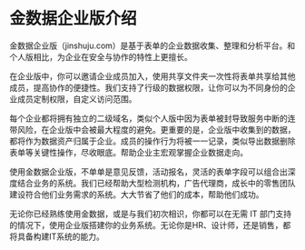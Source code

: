 # 金数据企业版介绍

金数据企业版（jinshuju.com）是基于表单的企业数据收集、整理和分析平台。和个人版相比，为企业在安全与协作的特性上更擅长。

在企业版中，你可以邀请企业成员加入，使用共享文件夹一次性将表单共享给其他成员，提高协作的便捷性。我们支持了行级的数据权限，让你可以为不同身份的企业成员定制权限，自定义访问范围。

每个企业都将拥有独立的二级域名，类似个人版中因为表单被封导致服务中断的连带风险，在企业版中会被最大程度的避免。更重要的是，企业版中收集到的数据，都将作为数据资产归属于企业。成员的操作行为将被一一记录，类似导出数据删除表单等关键性操作，尽收眼底。帮助企业主宏观掌握企业数据走向。

使用金数据企业版，不单单是意见反馈，活动报名，灵活的表单字段可以组合出深度结合业务的系统。我们已经帮助大型检测机构，广告代理商，成长中的零售团队建设符合他们业务需求的系统。大大节省了他们的成本，帮助他们成功。

无论你已经熟练使用金数据，或是与我们初次相识，你都可以在无需 IT 部门支持的情况下，使用企业版搭建你的业务系统。无论你是HR、设计师，还是销售，都将具备构建IT系统的能力。

